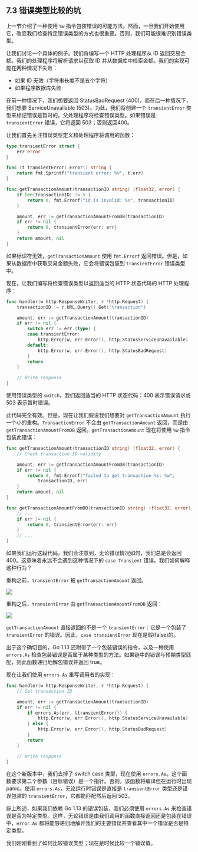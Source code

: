 ## 7.3 错误类型比较的坑

上一节介绍了一种使用 `%w` 指令包装错误的可能方法。然而，一旦我们开始使用它，改变我们检查特定错误类型的方式也很重要。否则，我们可能很难识别错误类型。

让我们讨论一个具体的例子。我们将编写一个 HTTP 处理程序从 ID 返回交易金额。我们的处理程序将解析请求以获取 ID 并从数据库中检索金额。我们的实现可能在两种情况下失败：

* 如果 ID 无效（字符串长度不是五个字符）
* 如果程序数据库失败

在前一种情况下，我们想要返回 StatusBadRequest (400)，而在后一种情况下，我们想要 ServiceUnavailable (503)。为此，我们将创建一个 `transientError` 类型来标记错误是暂时的。父处理程序将检查错误类型。如果错误是 `transientError` 错误，它将返回 503；否则返回400。

让我们首先关注错误类型定义和处理程序将调用的函数：

```go
type transientError struct {
    err error
}

func (t transientError) Error() string {
    return fmt.Sprintf("transient error: %v", t.err)
}

func getTransactionAmount(transactionID string) (float32, error) {
    if len(transactionID) != 5 {
        return 0, fmt.Errorf("id is invalid: %s", transactionID)
    }

    amount, err := getTransactionAmountFromDB(transactionID)
    if err != nil {
        return 0, transientError{err: err}
    }
    return amount, nil
}
```

如果标识符无效，`getTransactionAmount` 使用 `fmt.Errorf` 返回错误。但是，如果从数据库中获取交易金额失败，它会将错误包装到 `transientError` 错误类型中。

现在，让我们编写将检查错误类型以返回适当的 HTTP 状态代码的 HTTP 处理程序：

```go
func handler(w http.ResponseWriter, r *http.Request) {
    transactionID := r.URL.Query().Get("transaction")

    amount, err := getTransactionAmount(transactionID)
    if err != nil {
        switch err := err.(type) {
        case transientError:
            http.Error(w, err.Error(), http.StatusServiceUnavailable)
        default:
            http.Error(w, err.Error(), http.StatusBadRequest)
        }
        return
    }

    // Write response
}
```

使用错误类型的 `switch`，我们返回适当的 HTTP 状态代码：400 表示错误请求或 503 表示暂时错误。

此代码完全有效。但是，现在让我们假设我们想要对 `getTransactionAmount` 执行一个小的重构。`TransactionError` 不会由 `getTransactionAmount` 返回，而是由 `getTransactionAmountFromDB` 返回。`getTransactionAmount` 现在将使用 `%w` 指令包装此错误：

```go
func getTransactionAmount(transactionID string) (float32, error) {
    // Check transaction ID validity

    amount, err := getTransactionAmountFromDB(transactionID)
    if err != nil {
        return 0, fmt.Errorf("failed to get transaction %s: %w",
            transactionID, err)
    }
    return amount, nil
}

func getTransactionAmountFromDB(transactionID string) (float32, error) {
    // ...
    if err != nil {
        return 0, transientError{err: err}
    }
    // ...
}
```

如果我们运行这段代码，我们会注意到，无论错误情况如何，我们总是会返回 400。这意味着永远不会遇到这种情况下的 `case Transient` 错误。我们如何解释这种行为？

重构之前，`transientError` 被 `getTransactionAmount` 返回。

![](https://img.exciting.net.cn/45.png)

重构之后，`transientError` 由 `getTransactionAmountFromDB` 返回：

![](https://img.exciting.net.cn/46.png)

`getTransactionAmount` 直接返回的不是一个 `transientError`：它是一个包装了 `transientError` 的错误。因此，`case transientError` 现在是假(false)的。

出于这个确切目的，Go 1.13 还附带了一个包装错误的指令，以及一种使用 `errors.As` 检查包装错误是否属于某种类型的方法。如果链中的错误与预期类型匹配，则此函数递归地解包错误并返回 true。

现在让我们使用 `errors.As` 重写调用者的实现：

```go
func handler(w http.ResponseWriter, r *http.Request) {
    // Get transaction ID

    amount, err := getTransactionAmount(transactionID)
    if err != nil {
        if errors.As(err, &transientError{}) {
            http.Error(w, err.Error(), http.StatusServiceUnavailable)
        } else {
            http.Error(w, err.Error(), http.StatusBadRequest)
        }
        return
    }

    // Write response
}
```

在这个新版本中，我们去掉了 switch case 类型，现在使用 `errors.As`。这个函数要求第二个参数（目标错误）是一个指针。否则，该函数将编译但在运行时出现 panic。使用 `errors.As`，无论运行时错误是直接是 `transientError` 类型还是错误包装的 `transientError`，它都能匹配然后返回 503。

综上所述，如果我们依赖 Go 1.13 的错误包装，我们必须使用 `errors.As` 来检查错误是否为特定类型。这样，无论错误是由我们调用的函数直接返回还是包装在错误中，`error.As` 都将能够递归地解开我们的主要错误并查看其中一个错误是否是特定类型。

我们刚刚看到了如何比较错误类型；现在是时候比较一个错误值。